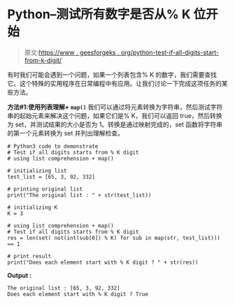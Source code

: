 # Python–测试所有数字是否从% K 位开始

> 原文:[https://www . geesforgeks . org/python-test-if-all-digits-start-from-k-digit/](https://www.geeksforgeeks.org/python-test-if-all-digits-starts-from-k-digit/)

有时我们可能会遇到一个问题，如果一个列表包含% K 的数字，我们需要查找它。这个特殊的实用程序在日常编程中有应用。让我们讨论一下完成这项任务的某些方法。

**方法#1:使用列表理解+ `map()`**
我们可以通过将元素转换为字符串，然后测试字符串的起始元素来解决这个问题，如果它们是% K，我们可以返回 true，然后转换为 set，并测试结果的大小是否为 1。转换是通过映射完成的，set 函数将字符串的第一个元素转换为 set 并列出理解检查。

```
# Python3 code to demonstrate 
# Test if all digits starts from % K digit
# using list comprehension + map() 

# initializing list 
test_list = [65, 3, 92, 332] 

# printing original list 
print("The original list : " + str(test_list)) 

# initializing K 
K = 3

# using list comprehension + map() 
# Test if all digits starts from % K digit
res = len(set( not(int(sub[0]) % K) for sub in map(str, test_list))) == 1

# print result 
print("Does each element start with % K digit ? " + str(res)) 
```

**Output :**

```
The original list : [65, 3, 92, 332]
Does each element start with % K digit ? True

```